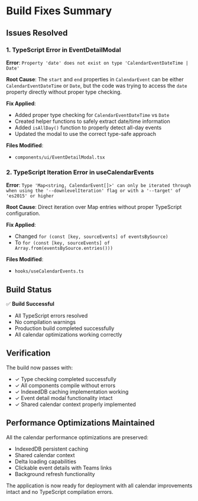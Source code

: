 # Build Fixes Summary

## Issues Resolved

### 1. **TypeScript Error in EventDetailModal**
**Error**: `Property 'date' does not exist on type 'CalendarEventDateTime | Date'`

**Root Cause**: The `start` and `end` properties in `CalendarEvent` can be either `CalendarEventDateTime` or `Date`, but the code was trying to access the `date` property directly without proper type checking.

**Fix Applied**:
- Added proper type checking for `CalendarEventDateTime` vs `Date`
- Created helper functions to safely extract date/time information
- Added `isAllDay()` function to properly detect all-day events
- Updated the modal to use the correct type-safe approach

**Files Modified**:
- `components/ui/EventDetailModal.tsx`

### 2. **TypeScript Iteration Error in useCalendarEvents**
**Error**: `Type 'Map<string, CalendarEvent[]>' can only be iterated through when using the '--downlevelIteration' flag or with a '--target' of 'es2015' or higher`

**Root Cause**: Direct iteration over Map entries without proper TypeScript configuration.

**Fix Applied**:
- Changed `for (const [key, sourceEvents] of eventsBySource)` 
- To `for (const [key, sourceEvents] of Array.from(eventsBySource.entries()))`

**Files Modified**:
- `hooks/useCalendarEvents.ts`

## Build Status

✅ **Build Successful**
- All TypeScript errors resolved
- No compilation warnings
- Production build completed successfully
- All calendar optimizations working correctly

## Verification

The build now passes with:
- ✓ Type checking completed successfully
- ✓ All components compile without errors
- ✓ IndexedDB caching implementation working
- ✓ Event detail modal functionality intact
- ✓ Shared calendar context properly implemented

## Performance Optimizations Maintained

All the calendar performance optimizations are preserved:
- IndexedDB persistent caching
- Shared calendar context
- Delta loading capabilities
- Clickable event details with Teams links
- Background refresh functionality

The application is now ready for deployment with all calendar improvements intact and no TypeScript compilation errors.